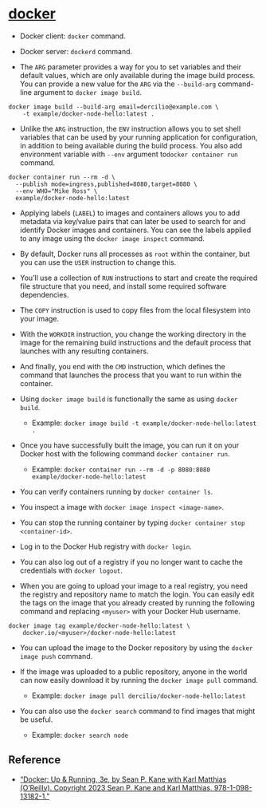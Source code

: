 # [docker](https://docs.docker.com)

- Docker client: `docker` command.

- Docker server: `dockerd` command.

- The `ARG` parameter provides a way for you to set variables and their default values, which are only available during the image build process. You can provide a new value for the `ARG` via the `--build-arg` command-line argument to `docker image build`.

```fish
docker image build --build-arg email=dercilio@example.com \
    -t example/docker-node-hello:latest .
```

- Unlike the `ARG` instruction, the `ENV` instruction allows you to set shell variables that can be used by your running application for configuration, in addition to being available during the build process. You also add environment variable with `--env` argument to`docker container run` command.

```fish
docker container run --rm -d \
  --publish mode=ingress,published=8080,target=8080 \
  --env WHO="Mike Ross" \
  example/docker-node-hello:latest
```

- Applying labels (`LABEL`) to images and containers allows you to add metadata via key/value pairs that can later be used to search for and identify Docker images and containers. You can see the labels applied to any image using the `docker image inspect` command.

- By default, Docker runs all processes as `root` within the container, but you can use the `USER` instruction to change this.

- You’ll use a collection of `RUN` instructions to start and create the required file structure that you need, and install some required software dependencies.

- The `COPY` instruction is used to copy files from the local filesystem into your image.

- With the `WORKDIR` instruction, you change the working directory in the image for the remaining build instructions and the default process that launches with any resulting containers.

- And finally, you end with the `CMD` instruction, which defines the command that launches the process that you want to run within the container.

- Using `docker image build` is functionally the same as using `docker build`.

  - Example: `docker image build -t example/docker-node-hello:latest .`

- Once you have successfully built the image, you can run it on your Docker host with the following command `docker container run`.

  - Example: `docker container run --rm -d -p 8080:8080 example/docker-node-hello:latest`

- You can verify containers running by `docker container ls`.

- You inspect a image with `docker image inspect <image-name>`.

- You can stop the running container by typing `docker container stop <container-id>`.

- Log in to the Docker Hub registry with `docker login`.

- You can also log out of a registry if you no longer want to cache the credentials with `docker logout`.

- When you are going to upload your image to a real registry, you need the registry and repository name to match the login. You can easily edit the tags on the image that you already created by running the following command and replacing `<myuser>` with your Docker Hub username.

```fish
docker image tag example/docker-node-hello:latest \
    docker.io/<myuser>/docker-node-hello:latest
```

- You can upload the image to the Docker repository by using the `docker image push` command.

- If the image was uploaded to a public repository, anyone in the world can now easily download it by running the `docker image pull` command.

  - Example: `docker image pull dercilio/docker-node-hello:latest`

- You can also use the `docker search` command to find images that might be useful.

  - Example: `docker search node`

## Reference

- [“Docker: Up & Running, 3e, by Sean P. Kane with Karl Matthias (O’Reilly). Copyright 2023 Sean P. Kane and Karl Matthias, 978-1-098-13182-1.”](https://learning.oreilly.com/library/view/docker-up/9781098131814/)
